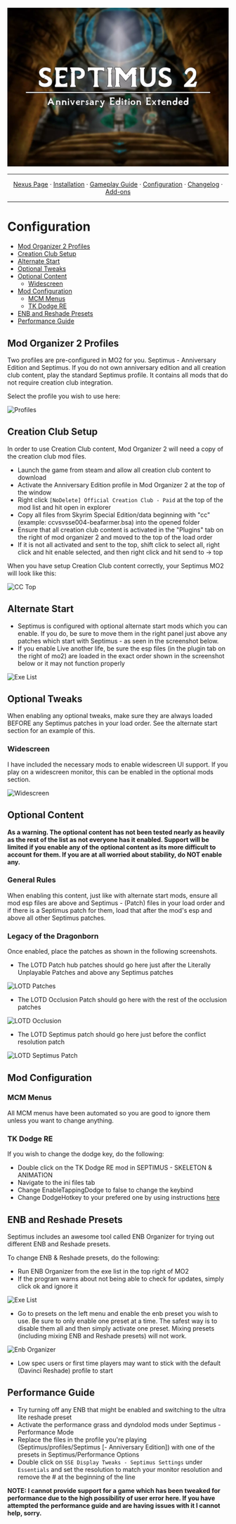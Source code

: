 <a href="https://www.youtube.com/watch?v=70DZ5UV1Bdo"><img src="images/banner.webp" target="_blank"></a>

---

<p align="center">
  <a href="https://www.nexusmods.com/skyrimspecialedition/mods/58229">Nexus Page</a> ·
  <a href="README.md">Installation</a> ·
  <a href="GAMEPLAY.md">Gameplay Guide</a> ·
  <a href="CONFIGURATION.md">Configuration</a> ·
  <a href="CHANGELOG.md">Changelog</a> ·
  <a href="ADDONS.md">Add-ons</a>
</p>

---

# Configuration

- [Mod Organizer 2 Profiles](#mod-organizer-2-profiles)
- [Creation Club Setup](#creation-club-setup)
- [Alternate Start](#alternate-start)
- [Optional Tweaks](#optional-tweaks)
- [Optional Content](#optional-content)
  - [Widescreen](#widescreen)
- [Mod Configuration](#mod-configuration)
  - [MCM Menus](#mcm-menus)
  - [TK Dodge RE](#tk-dodge-re)
- [ENB and Reshade Presets](#ENB-and-Reshade-Presets)
- [Performance Guide](#performance-guide)

## Mod Organizer 2 Profiles

Two profiles are pre-configured in MO2 for you. Septimus - Anniversary Edition and Septimus. If you do not own anniversary edition and all creation club content, play the standard Septimus profile. It contains all mods that do not require creation club integration.

Select the profile you wish to use here:

![Profiles](https://raw.githubusercontent.com/Guitarninja2/septimus/main/images/profiles.png)

## Creation Club Setup

In order to use Creation Club content, Mod Organizer 2 will need a copy of the creation club mod files.

- Launch the game from steam and allow all creation club content to download
- Activate the Anniversary Edition profile in Mod Organizer 2 at the top of the window
- Right click `[NoDelete] Official Creation Club - Paid` at the top of the mod list and hit open in explorer
- Copy all files from Skyrim Special Edition/data beginning with "cc" (example: ccvsvsse004-beafarmer.bsa) into the opened folder
- Ensure that all creation club content is activated in the "Plugins" tab on the right of mod organizer 2 and moved to the top of the load order
- If it is not all activated and sent to the top, shift click to select all, right click and hit enable selected, and then right click and hit send to -> top

When you have setup Creation Club content correctly, your Septimus MO2 will look like this:

![CC Top](https://raw.githubusercontent.com/Guitarninja2/septimus/main/images/ccenabled_top.png)

## Alternate Start

- Septimus is configured with optional alternate start mods which you can enable. If you do, be sure to move them in the right panel just above any patches which start with Septimus - as seen in the screenshot below.
- If you enable Live another life, be sure the esp files (in the plugin tab on the right of mo2) are loaded in the exact order shown in the screenshot below or it may not function properly

![Exe List](https://raw.githubusercontent.com/Guitarninja2/septimus/main/images/altstartloadorder.png)

## Optional Tweaks

When enabling any optional tweaks, make sure they are always loaded BEFORE any Septimus patches in your load order. See the alternate start section for an example of this.

### Widescreen

I have included the necessary mods to enable widescreen UI support. If you play on a widescreen monitor, this can be enabled in the optional mods section.

![Widescreen](https://raw.githubusercontent.com/Guitarninja2/septimus/main/images/widescreen.png)

## Optional Content
**As a warning. The optional content has not been tested nearly as heavily as the rest of the list as not everyone has it enabled. Support will be limited if you enable any of the optional content as its more difficult to account for them. If you are at all worried about stability, do NOT enable any.**

### General Rules
When enabling this content, just like with alternate start mods, ensure all mod esp files are above and Septimus - (Patch) files in your load order and if there is a Septimus patch for them, load that after the mod's esp and above all other Septimus patches.

### Legacy of the Dragonborn
Once enabled, place the patches as shown in the following screenshots.

+ The LOTD Patch hub patches should go here just after the Literally Unplayable Patches and above any Septimus patches

![LOTD Patches](https://raw.githubusercontent.com/Guitarninja2/septimus/main/images/lotd_dbm_patches.png)

+ The LOTD Occlusion Patch should go here with the rest of the occlusion patches

![LOTD Occlusion](https://raw.githubusercontent.com/Guitarninja2/septimus/main/images/lotd_occ.png)

+ The LOTD Septimus patch should go here just before the conflict resolution patch

![LOTD Septimus Patch](https://raw.githubusercontent.com/Guitarninja2/septimus/main/images/lotd_sep_patch.png)

## Mod Configuration

### MCM Menus

All MCM menus have been automated so you are good to ignore them unless you want to change anything.

### TK Dodge RE

If you wish to change the dodge key, do the following:

- Double click on the TK Dodge RE mod in SEPTIMUS - SKELETON & ANIMATION
- Navigate to the ini files tab
- Change EnableTappingDodge to false to change the keybind
- Change DodgeHotkey to your prefered one by using instructions [here](https://www.creationkit.com/index.php?title=Input_Script#DXScanCodes)

## ENB and Reshade Presets

Septimus includes an awesome tool called ENB Organizer for trying out different ENB and Reshade presets.

To change ENB & Reshade presets, do the following:

- Run ENB Organizer from the exe list in the top right of MO2
- If the program warns about not being able to check for updates, simply click ok and ignore it

![Exe List](https://raw.githubusercontent.com/Guitarninja2/septimus/main/images/exe_menu.png)

- Go to presets on the left menu and enable the enb preset you wish to use. Be sure to only enable one preset at a time. The safest way is to disable them all and then simply activate one preset. Mixing presets (including mixing ENB and Reshade presets) will not work.

![Enb Organizer](https://raw.githubusercontent.com/Guitarninja2/septimus/main/images/enb_enable.png)

- Low spec users or first time players may want to stick with the default (Davinci Reshade) profile to start

## Performance Guide

- Try turning off any ENB that might be enabled and switching to the ultra lite reshade preset
- Activate the performance grass and dyndolod mods under Septimus - Performance Mode
- Replace the files in the profile you're playing (Septimus/profiles/Septimus [- Anniversary Edition]) with one of the presets in Septimus/Performance Options
- Double click on `SSE Display Tweaks - Septimus Settings` under `Essentials` and set the resolution to match your monitor resolution and remove the # at the beginning of the line

**NOTE: I cannot provide support for a game which has been tweaked for performance due to the high possibility of user error here. If you have attempted the performance guide and are having issues with it I cannot help, sorry.**
